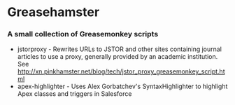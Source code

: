 Greasehamster
=============

### A small collection of Greasemonkey scripts

* jstorproxy - Rewrites URLs to JSTOR and other sites containing journal articles to use a proxy, generally provided by an academic institution.  See <http://xn.pinkhamster.net/blog/tech/jstor_proxy_greasemonkey_script.html>
* apex-highlighter - Uses Alex Gorbatchev's SyntaxHighlighter to highlight Apex classes and triggers in Salesforce
